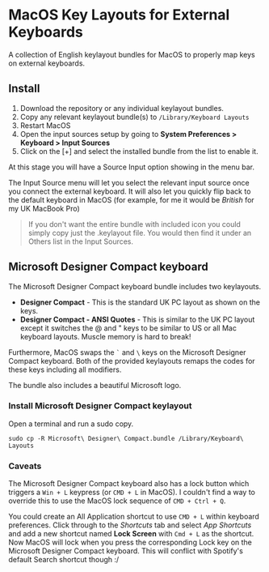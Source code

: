 # MacOS Key Layouts for External Keyboards

A collection of English keylayout bundles for MacOS to properly map keys on external keyboards.

## Install

1. Download the repository or any individual keylayout bundles.
2. Copy any relevant keylayout bundle(s) to `/Library/Keyboard Layouts`
3. Restart MacOS
4. Open the input sources setup by going to **System Preferences > Keyboard > Input Sources**
5. Click on the [+] and select the installed bundle from the list to enable it.

At this stage you will have a Source Input option showing in the menu bar.

The Input Source menu will let you select the relevant input source once you connect the external keyboard. It will also let you quickly flip back to the default keyboard in MacOS (for example, for me it would be _British_ for my UK MacBook Pro)

> If you don't want the entire bundle with included icon you could simply copy just the .keylayout file. You would then find it under an Others list in the Input Sources.

## Microsoft Designer Compact keyboard

The Microsoft Designer Compact keyboard bundle includes two keylayouts.

- **Designer Compact** - This is the standard UK PC layout as shown on the keys.
- **Designer Compact - ANSI Quotes** - This is similar to the UK PC layout except it switches the @ and " keys to be similar to US or all Mac keyboard layouts. Muscle memory is hard to break!

Furthermore, MacOS swaps the `` ` `` and `\` keys on the Microsoft Designer Compact keyboard. Both of the provided keylayouts remaps the codes for these keys including all modifiers.

The bundle also includes a beautiful Microsoft logo.

### Install Microsoft Designer Compact keylayout

Open a terminal and run a sudo copy.

```
sudo cp -R Microsoft\ Designer\ Compact.bundle /Library/Keyboard\ Layouts
```

### Caveats

The Microsoft Designer Compact keyboard also has a lock button which triggers a `Win + L` keypress (or `CMD + L` in MacOS). I couldn't find a way to override this to use the MacOS lock sequence of `CMD + Ctrl + Q`.

You could create an All Application shortcut to use `CMD + L` within keyboard preferences. Click through to the _Shortcuts_ tab and select _App Shortcuts_ and add a new shortcut named **Lock Screen** with `Cmd + L` as the shortcut. Now MacOS will lock when you press the corresponding Lock key on the Microsoft Designer Compact keyboard. This will conflict with Spotify's default Search shortcut though :/
